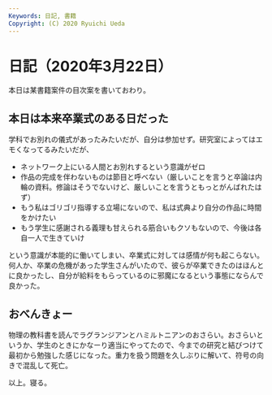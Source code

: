 ```yaml
---
Keywords: 日記, 書籍
Copyright: (C) 2020 Ryuichi Ueda
---
```


# 日記（2020年3月22日）

本日は某書籍案件の目次案を書いておわり。


## 本日は本来卒業式のある日だった

学科でお別れの儀式があったみたいだが、自分は参加せず。研究室によってはエモくなってるみたいだが、

* ネットワーク上にいる人間とお別れするという意識がゼロ
* 作品の完成を伴わないものは節目と呼べない（厳しいことを言うと卒論は内輪の資料。修論はそうでないけど、厳しいことを言うともっとがんばれたはず）
* もう私はゴリゴリ指導する立場にないので、私は式典より自分の作品に時間をかけたい
* もう学生に感謝される義理も甘えられる筋合いもクソもないので、今後は各自一人で生きていけ

という意識が本能的に働いてしまい、卒業式に対しては感情が何も起こらない。何人か、卒業の危機があった学生さんがいたので、彼らが卒業できたのはほんとに良かったし、自分が給料をもらっているのに邪魔になるという事態にならんで良かった。


## おべんきょー

物理の教科書を読んでラグランジアンとハミルトニアンのおさらい。おさらいというか、学生のときにかなーり適当にやってたので、今までの研究と結びつけて最初から勉強した感じになった。重力を扱う問題を久しぶりに解いて、符号の向きで混乱して死亡。



以上。寝る。

